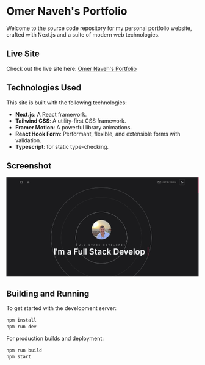 # Omer Naveh's Portfolio

Welcome to the source code repository for my personal portfolio website, crafted with Next.js and a suite of modern web technologies.

## Live Site

Check out the live site here: [Omer Naveh's Portfolio](https://next-portfolio-six-theta.vercel.app/)

## Technologies Used

This site is built with the following technologies:

- **Next.js**: A React framework.
- **Tailwind CSS**: A utility-first CSS framework.
- **Framer Motion**: A powerful library animations.
- **React Hook Form**: Performant, flexible, and extensible forms with validation.
- **Typescript**: for static type-checking.

## Screenshot

![Portfolio Screenshot](./src/assets/screenshot.png)

## Building and Running

To get started with the development server:

```bash
npm install
npm run dev
```

For production builds and deployment:

```bash
npm run build
npm start
```
